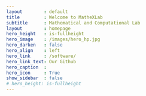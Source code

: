 ```yaml
---
layout        : default
title         : Welcome to MatheXLab
subtitle      : Mathematical and Computational Lab
layout        : homepage
hero_height   : is-fullheight
hero_image    : /images/hero_hp.jpg
hero_darken   : false
hero_align    : left
hero_link     : /software/
hero_link_text: Our Github
hero_caption  :
hero_icon     : True
show_sidebar  : false
# hero_height: is-fullheight
---
```

